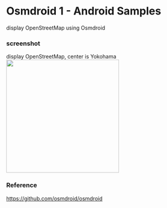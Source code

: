 Osmdroid 1 - Android Samples
===============

display OpenStreetMap using Osmdroid <br/>

### screenshot <br/>
display  OpenStreetMap, center is Yokohama<br/>
<image src="https://raw.githubusercontent.com/ohwada/Android_Samples/master/Osmdroid1/screenshot/osmdroid1_map.png" width="300" /><br/>

### Reference <br/>
https://github.com/osmdroid/osmdroid
